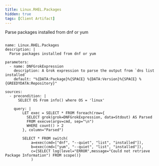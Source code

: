 ```yaml
---
title: Linux.RHEL.Packages
hidden: true
tags: [Client Artifact]
---
```


Parse packages installed from dnf or yum


<pre><code class="language-yaml">
name: Linux.RHEL.Packages
description: |
  Parse packages installed from dnf or yum

parameters:
  - name: DNFGrokExpression
    description: A Grok expression to parse the output from `dns list installed`
    default: "%{DATA:Package}%{SPACE} %{DATA:Version}%{SPACE} %{GREEDYDATA:Repository}"

sources:
  - precondition: |
      SELECT OS From info() where OS = 'linux'

    query: |
        LET exec = SELECT * FROM foreach(row={
          SELECT grok(grok=DNFGrokExpression, data=Stdout) AS Parsed
          FROM execve(argv=cmd, sep="\n")
          WHERE count() &gt; 2
        }, column="Parsed")
        
        SELECT * FROM switch(
            a=exec(cmd=["dnf", "--quiet", "list", "installed"]),
            b=exec(cmd=["yum", "--quiet", "list", "installed"]),
            c={SELECT log(level="ERROR",message="Could not retrieve Package Information") FROM scope()}
            )

</code></pre>

